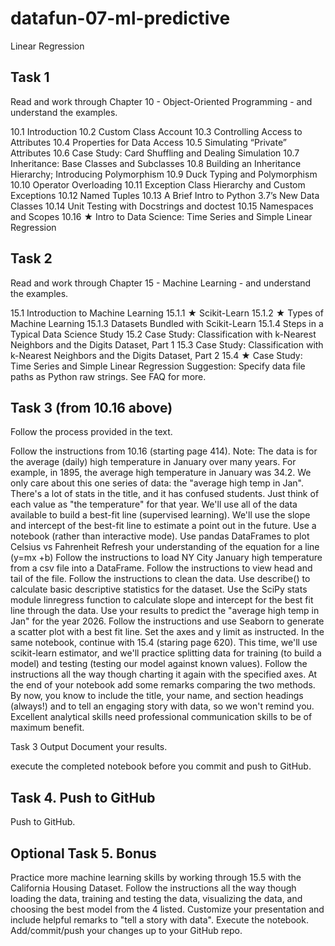 # datafun-07-ml-predictive
Linear Regression

## Task 1
Read and work through Chapter 10 - Object-Oriented Programming - and understand the examples. 

10.1 Introduction
10.2 Custom Class Account
10.3 Controlling Access to Attributes
10.4 Properties for Data Access
10.5 Simulating “Private” Attributes
10.6 Case Study: Card Shuffling and Dealing Simulation
10.7 Inheritance: Base Classes and Subclasses
10.8 Building an Inheritance Hierarchy; Introducing Polymorphism
10.9 Duck Typing and Polymorphism
10.10 Operator Overloading
10.11 Exception Class Hierarchy and Custom Exceptions
10.12 Named Tuples
10.13 A Brief Intro to Python 3.7’s New Data Classes
10.14 Unit Testing with Docstrings and doctest
10.15 Namespaces and Scopes
10.16 ★ Intro to Data Science: Time Series and Simple Linear Regression

## Task 2
Read and work through Chapter 15 - Machine Learning - and understand the examples. 

15.1 Introduction to Machine Learning
15.1.1 ★ Scikit-Learn
15.1.2 ★ Types of Machine Learning
15.1.3 Datasets Bundled with Scikit-Learn
15.1.4 Steps in a Typical Data Science Study
15.2 Case Study: Classification with k-Nearest Neighbors and the Digits Dataset, Part 1
15.3 Case Study: Classification with k-Nearest Neighbors and the Digits Dataset, Part 2
15.4 ★ Case Study: Time Series and Simple Linear Regression
Suggestion: Specify data file paths as Python raw strings. See FAQ for more. 

## Task 3 (from 10.16 above)
Follow the process provided in the text. 

Follow the instructions from 10.16 (starting page 414).
Note: The data is for the average (daily) high temperature in January over many years.
For example, in 1895, the average high temperature in January was 34.2.
We only care about this one series of data: the "average high temp in Jan".
There's a lot of stats in the title, and it has confused students. Just think of each value as "the temperature" for that year.
We'll use all of the data available to build a best-fit line (supervised learning). 
We'll use the slope and intercept of the best-fit line to estimate a point out in the future.
Use a notebook (rather than interactive mode). 
Use pandas DataFrames to plot Celsius vs Fahrenheit 
Refresh your understanding of the equation for a line (y=mx +b)
Follow the instructions to load NY City January high temperature from a csv file into a DataFrame.
Follow the instructions to view head and tail of the file. 
Follow the instructions to clean the data.
Use describe() to calculate basic descriptive statistics for the dataset. 
Use the SciPy stats module linregress function to calculate slope and intercept for the best fit line through the data.
Use your results to predict the "average high temp in Jan" for the year 2026. 
Follow the instructions and use Seaborn to generate a scatter plot with a best fit line. Set the axes and y limit as instructed.
In the same notebook, continue with 15.4 (staring page 620). 
This time, we'll use scikit-learn estimator, and we'll practice splitting data for training (to build a model) and testing (testing our model against known values). 
Follow the instructions all the way though charting it again with the specified axes.
At the end of your notebook add some remarks comparing the two methods. 
By now, you know to include the title, your name, and section headings (always!) and to tell an engaging story with data, so we won't remind you.
Excellent analytical skills need professional communication skills to be of maximum benefit. 

Task 3 Output
Document your results.

execute the completed notebook before you commit and push to GitHub. 

## Task 4. Push to GitHub
Push to GitHub.

## Optional Task 5. Bonus
Practice more machine learning skills by working through 15.5 with the California Housing Dataset.
Follow the instructions all the way though loading the data, training and testing the data, visualizing the data, and choosing the best model from the 4 listed. 
Customize your presentation and include helpful remarks to "tell a story with data".
Execute the notebook.
Add/commit/push your changes up to your GitHub repo.
